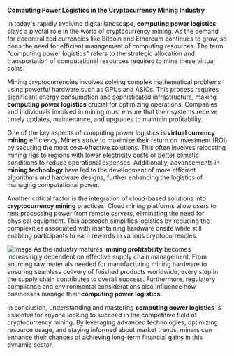 **Computing Power Logistics in the Cryptocurrency Mining Industry**

In today's rapidly evolving digital landscape, **computing power logistics** plays a pivotal role in the world of cryptocurrency mining. As the demand for decentralized currencies like Bitcoin and Ethereum continues to grow, so does the need for efficient management of computing resources. The term "computing power logistics" refers to the strategic allocation and transportation of computational resources required to mine these virtual coins.

Mining cryptocurrencies involves solving complex mathematical problems using powerful hardware such as GPUs and ASICs. This process requires significant energy consumption and sophisticated infrastructure, making **computing power logistics** crucial for optimizing operations. Companies and individuals involved in mining must ensure that their systems receive timely updates, maintenance, and upgrades to maintain profitability.

One of the key aspects of computing power logistics is **virtual currency mining** efficiency. Miners strive to maximize their return on investment (ROI) by securing the most cost-effective solutions. This often involves relocating mining rigs to regions with lower electricity costs or better climatic conditions to reduce operational expenses. Additionally, advancements in **mining technology** have led to the development of more efficient algorithms and hardware designs, further enhancing the logistics of managing computational power.

Another critical factor is the integration of cloud-based solutions into **cryptocurrency mining** practices. Cloud mining platforms allow users to rent processing power from remote servers, eliminating the need for physical equipment. This approach simplifies logistics by reducing the complexities associated with maintaining hardware onsite while still enabling participants to earn rewards in various cryptocurrencies.


![Image](https://github.com/user-attachments/assets/31692037-0104-4703-abd1-696b6a7dd41b)
As the industry matures, **mining profitability** becomes increasingly dependent on effective supply chain management. From sourcing raw materials needed for manufacturing mining hardware to ensuring seamless delivery of finished products worldwide, every step in the supply chain contributes to overall success. Furthermore, regulatory compliance and environmental considerations also influence how businesses manage their **computing power logistics**.

In conclusion, understanding and mastering **computing power logistics** is essential for anyone looking to succeed in the competitive field of cryptocurrency mining. By leveraging advanced technologies, optimizing resource usage, and staying informed about market trends, miners can enhance their chances of achieving long-term financial gains in this dynamic sector.